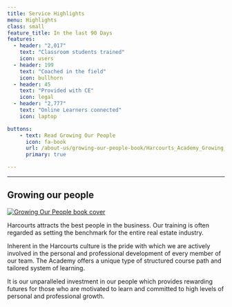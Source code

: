 ```yaml
---
title: Service Highlights
menu: Highlights
class: small
feature_title: In the last 90 Days
features:
  - header: "2,017"
    text: "Classroom students trained"
    icon: users
  - header: 199
    text: "Coached in the field"
    icon: bullhorn
  - header: 45
    text: "Provided with CE"
    icon: legal
  - header: "2,777"
    text: "Online Learners connected"
    icon: laptop

buttons:
    - text: Read Growing Our People
      icon: fa-book
      url: /about-us/growing-our-people-book/Harcourts_Academy_Growing_Our_People.pdf
      primary: true

---
```


___

## Growing our people

[![Growing Our People book cover](growing-our-people.jpg?sizes=50vw)](/about-us/growing-our-people-book)

Harcourts attracts the best people in the business. Our training is often regarded as setting the benchmark for the entire real estate industry.

Inherent in the Harcourts culture is the pride with which we are actively involved in the personal and professional development of every member of our team. The Academy offers a unique type of structured course path and tailored system of learning.

It is our unparalleled investment in our people which provides rewarding futures for those who are motivated to learn and committed to high levels of personal and professional growth.
